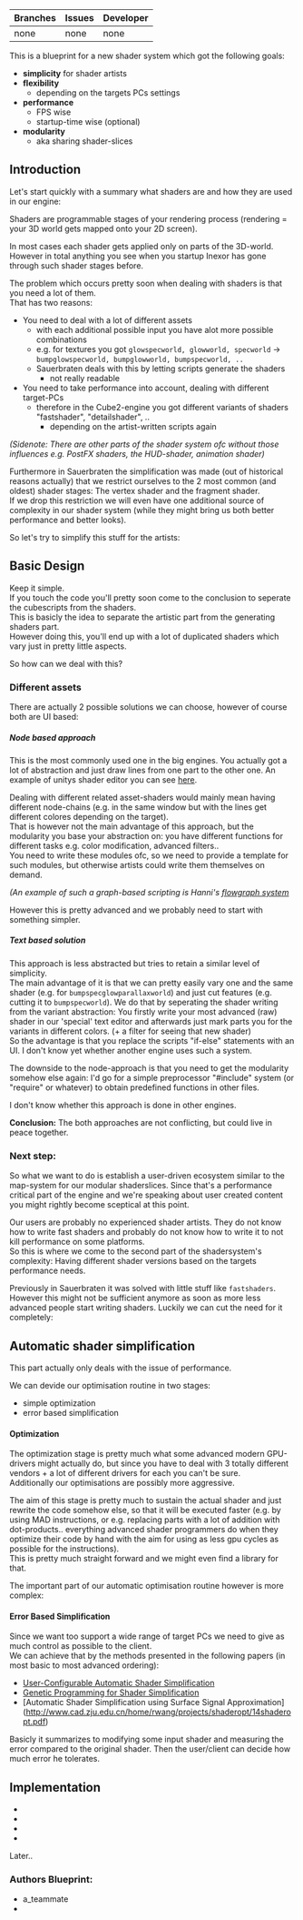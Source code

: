 Branches | Issues | Developer
--- | --- | --- 
none |  none | none

This is a blueprint for a new shader system which got the following goals:

* **simplicity** for shader artists
* **flexibility**
  * depending on the targets PCs settings
* **performance**
  * FPS wise
  * startup-time wise (optional)
* **modularity**
  * aka sharing shader-slices

## Introduction
Let's start quickly with a summary what shaders are and how they are used in our engine:

Shaders are programmable stages of your rendering process (rendering = your 3D world gets mapped onto your 2D screen). 

In most cases each shader gets applied only on parts of the 3D-world.
However in total anything you see when you startup Inexor has gone through such shader stages before.

The problem which occurs pretty soon when dealing with shaders is that you need a lot of them.  
That has two reasons:  
* You need to deal with a lot of different assets
  * with each additional possible input you have alot more possible combinations
  * e.g. for textures you got `glowspecworld, glowworld, specworld` -> `bumpglowspecworld, bumpglowworld, bumpspecworld, ..`
  * Sauerbraten deals with this by letting scripts generate the shaders
    * not really readable
* You need to take performance into account, dealing with different target-PCs
  * therefore in the Cube2-engine you got different variants of shaders "fastshader", "detailshader", ..
    * depending on the artist-written scripts again

_(Sidenote: There are other parts of the shader system ofc without those influences e.g. PostFX shaders, the HUD-shader, animation shader)_

Furthermore in Sauerbraten the simplification was made (out of historical reasons actually) that we restrict ourselves to the 2 most common (and oldest) shader stages:  The vertex shader and the fragment shader.  
If we drop this restriction we will even have one additional source of complexity in our shader system (while they might bring us both better performance and better looks).

So let's try to simplify this stuff for the artists:

## Basic Design

Keep it simple.  
If you touch the code you'll pretty soon come to the conclusion to seperate the cubescripts from the shaders.  
This is basicly the idea to separate the artistic part from the generating shaders part.  
However doing this, you'll end up with a lot of duplicated shaders which vary just in pretty little aspects.

So how can we deal with this?

### Different assets

There are actually 2 possible solutions we can choose, however of course both are UI based:

##### Node based approach

This is the most commonly used one in the big engines.
You actually got a lot of abstraction and just draw lines from one part to the other one.
An example of unitys shader editor you can see [here](https://d2ujflorbtfzji.cloudfront.net/package-screenshot/EC59CDDA-5417-11E0-9CB0-67250A232548.png).

Dealing with different related asset-shaders would mainly mean having different node-chains (e.g. in the same window but with the lines get different colores depending on the target).  
That is however not the main advantage of this approach, but the modularity you base your abstraction on: you have different functions for different tasks e.g. color modification, advanced filters..  
You need to write these modules ofc, so we need to provide a template for such modules, but otherwise artists could write them themselves on demand.  

_(An example of such a graph-based scripting is Hanni's [flowgraph system](3-Dimensional-Visual-Scripting-Environment-(3DVS).)_  

However this is pretty advanced and we probably need to start with something simpler.

##### Text based solution

This approach is less abstracted but tries to retain a similar level of simplicity.  
The main advantage of it is that we can pretty easily vary one and the same shader (e.g. for `bumpspecglowparallaxworld`) and just cut features (e.g. cutting it to `bumpspecworld`).
We do that by seperating the shader writing from the variant abstraction: You firstly write your most advanced (raw) shader in our 'special' text editor and afterwards just mark parts you for the variants in different colors.
(+ a filter for seeing that new shader)  
So the advantage is that you replace the scripts "if-else" statements with an UI.
I don't know yet whether another engine uses such a system.

The downside to the node-approach is that you need to get the modularity somehow else again:
I'd go for a simple preprocessor "#include" system (or "require" or whatever) to obtain predefined functions in other files.

I don't know whether this approach is done in other engines.

**Conclusion:** The both approaches are not conflicting, but could live in peace together. 



### Next step:

So what we want to do is establish a user-driven ecosystem similar to the map-system for our modular shaderslices.
Since that's a performance critical part of the engine and we're speaking about user created content you might rightly become sceptical at this point.

Our users are probably no experienced shader artists. They do not know how to write fast shaders and probably do not know how to write it to not kill performance on some platforms.  
So this is where we come to the second part of the shadersystem's complexity: Having different shader versions based on the targets performance needs.

Previously in Sauerbraten it was solved with little stuff like `fastshaders`.  
However this might not be sufficient anymore as soon as more less advanced people start writing shaders.
Luckily we can cut the need for it completely:

## Automatic shader simplification

This part actually only deals with the issue of performance.

We can devide our optimisation routine in two stages:
* simple optimization
* error based simplification

#### Optimization

The optimization stage is pretty much what some advanced modern GPU-drivers might actually do, but since you have to deal with 3 totally different vendors + a lot of different drivers for each you can't be sure.  
Additionally our optimisations are possibly more aggressive.

The aim of this stage is pretty much to sustain the actual shader and just rewrite the code somehow else, so that it will be executed faster (e.g. by using MAD instructions, or e.g. replacing parts with a lot of addition with dot-products.. everything advanced shader programmers do when they optimize their code by hand with the aim for using as less gpu cycles as possible for the instructions).  
This is pretty much straight forward and we might even find a library for that.

The important part of our automatic optimisation routine however is more complex:

#### Error Based Simplification

Since we want too support a wide range of target PCs we need to give as much control as possible to the client.  
We can achieve that by the methods presented in the following papers (in most basic to most advanced ordering):


* [User-Configurable Automatic Shader Simplification](http://pellacini.di.uniroma1.it/publications/lod05/lod05-paper.pdf)
* [Genetic Programming for Shader Simplification
](https://www.cs.virginia.edu/~weimer/p/sitthiamorn_siga11.pdf)
* [Automatic Shader Simplification using Surface Signal Approximation] (http://www.cad.zju.edu.cn/home/rwang/projects/shaderopt/14shaderopt.pdf)

Basicly it summarizes to modifying some input shader and measuring the error compared to the original shader. Then the user/client can decide how much error he tolerates.

## Implementation

* 
* 
* 
* 
Later..

### Authors Blueprint:

* a_teammate
*